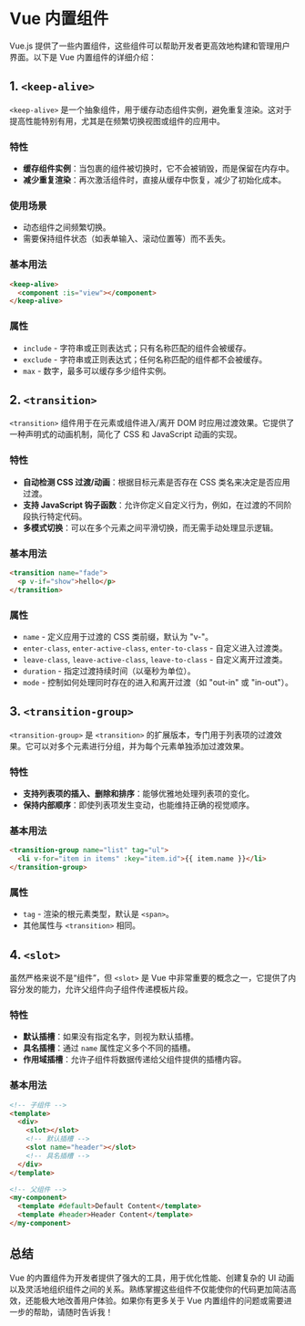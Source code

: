 # Vue 内置组件

Vue.js 提供了一些内置组件，这些组件可以帮助开发者更高效地构建和管理用户界面。以下是 Vue 内置组件的详细介绍：

## 1. `<keep-alive>`

`<keep-alive>` 是一个抽象组件，用于缓存动态组件实例，避免重复渲染。这对于提高性能特别有用，尤其是在频繁切换视图或组件的应用中。

### 特性

- **缓存组件实例**：当包裹的组件被切换时，它不会被销毁，而是保留在内存中。
- **减少重复渲染**：再次激活组件时，直接从缓存中恢复，减少了初始化成本。

### 使用场景

- 动态组件之间频繁切换。
- 需要保持组件状态（如表单输入、滚动位置等）而不丢失。

### 基本用法

```html
<keep-alive>
  <component :is="view"></component>
</keep-alive>
```

### 属性

- `include` - 字符串或正则表达式；只有名称匹配的组件会被缓存。
- `exclude` - 字符串或正则表达式；任何名称匹配的组件都不会被缓存。
- `max` - 数字，最多可以缓存多少组件实例。

## 2. `<transition>`

`<transition>` 组件用于在元素或组件进入/离开 DOM 时应用过渡效果。它提供了一种声明式的动画机制，简化了 CSS 和 JavaScript 动画的实现。

### 特性

- **自动检测 CSS 过渡/动画**：根据目标元素是否存在 CSS 类名来决定是否应用过渡。
- **支持 JavaScript 钩子函数**：允许你定义自定义行为，例如，在过渡的不同阶段执行特定代码。
- **多模式切换**：可以在多个元素之间平滑切换，而无需手动处理显示逻辑。

### 基本用法

```html
<transition name="fade">
  <p v-if="show">hello</p>
</transition>
```

### 属性

- `name` - 定义应用于过渡的 CSS 类前缀，默认为 "v-"。
- `enter-class`, `enter-active-class`, `enter-to-class` - 自定义进入过渡类。
- `leave-class`, `leave-active-class`, `leave-to-class` - 自定义离开过渡类。
- `duration` - 指定过渡持续时间（以毫秒为单位）。
- `mode` - 控制如何处理同时存在的进入和离开过渡（如 "out-in" 或 "in-out"）。

## 3. `<transition-group>`

`<transition-group>` 是 `<transition>` 的扩展版本，专门用于列表项的过渡效果。它可以对多个元素进行分组，并为每个元素单独添加过渡效果。

### 特性

- **支持列表项的插入、删除和排序**：能够优雅地处理列表项的变化。
- **保持内部顺序**：即使列表项发生变动，也能维持正确的视觉顺序。

### 基本用法

```html
<transition-group name="list" tag="ul">
  <li v-for="item in items" :key="item.id">{{ item.name }}</li>
</transition-group>
```

### 属性

- `tag` - 渲染的根元素类型，默认是 `<span>`。
- 其他属性与 `<transition>` 相同。

## 4. `<slot>`

虽然严格来说不是“组件”，但 `<slot>` 是 Vue 中非常重要的概念之一，它提供了内容分发的能力，允许父组件向子组件传递模板片段。

### 特性

- **默认插槽**：如果没有指定名字，则视为默认插槽。
- **具名插槽**：通过 `name` 属性定义多个不同的插槽。
- **作用域插槽**：允许子组件将数据传递给父组件提供的插槽内容。

### 基本用法

```html
<!-- 子组件 -->
<template>
  <div>
    <slot></slot>
    <!-- 默认插槽 -->
    <slot name="header"></slot>
    <!-- 具名插槽 -->
  </div>
</template>

<!-- 父组件 -->
<my-component>
  <template #default>Default Content</template>
  <template #header>Header Content</template>
</my-component>
```

## 总结

Vue 的内置组件为开发者提供了强大的工具，用于优化性能、创建复杂的 UI 动画以及灵活地组织组件之间的关系。熟练掌握这些组件不仅能使你的代码更加简洁高效，还能极大地改善用户体验。如果你有更多关于 Vue 内置组件的问题或需要进一步的帮助，请随时告诉我！
